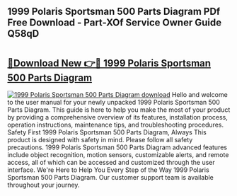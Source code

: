 ## 1999 Polaris Sportsman 500 Parts Diagram PDf Free Download - Part-XOf Service Owner Guide Q58qD

# <h2><a href="http://dfkuss0.blite.top/?on=1999+Polaris+Sportsman+500+Parts+Diagram">🔗Download New 👉🔴 1999 Polaris Sportsman 500 Parts Diagram</a></h2>

[![1999 Polaris Sportsman 500 Parts Diagram download](https://i.imgur.com/lujVjoI.png)](http://dfkuss0.blite.top/?on=1999+Polaris+Sportsman+500+Parts+Diagram)
Hello and welcome to the user manual for your newly unpacked 1999 Polaris Sportsman 500 Parts Diagram. This guide is here to help you make the most of your product by providing a comprehensive overview of its features, installation process, operation instructions, maintenance tips, and troubleshooting procedures. Safety First 1999 Polaris Sportsman 500 Parts Diagram, Always This product is designed with safety in mind. Please follow all safety precautions. 1999 Polaris Sportsman 500 Parts Diagram advanced features include object recognition, motion sensors, customizable alerts, and remote access, all of which can be accessed and customized through the user interface. We're Here to Help You Every Step of the Way 1999 Polaris Sportsman 500 Parts Diagram. Our customer support team is available throughout your journey.
